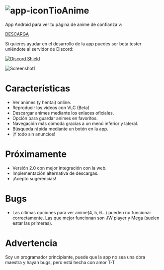 # ![app-icon](https://github.com/axiel7/TioAnime/blob/master/app/src/main/res/mipmap-mdpi/ic_launcher.png)TioAnime
App Android para ver tu página de anime de confianza v:

[DESCARGA](https://github.com/axiel7/TioAnime/releases/latest)

Si quieres ayudar en el desarrollo de la app puedes ser beta tester uniéndote al servidor de Discord:

[![Discord Shield](https://discordapp.com/api/guilds/698320144530931813/embed.png?style=banner3)](https://discord.gg/QhAMKuV)

![Screenshot1](https://github.com/axiel7/TioAnime/blob/master/tiomockup-web.png)
# Características
* Ver animes (y hentai) online.
* Reproducir los vídeos con VLC (Beta)
* Descargar animes mediante los enlaces oficiales.
* Opción para guardar animes en favoritos.
* Navegación más cómoda gracias a un menú inferior y lateral.
* Búsqueda rápida mediante un botón en la app.
* ¡Y todo sin anuncios!
# Próximamente
* Versión 2.0 con mejor integración con la web.
* Implementación alternativa de descargas. 
* ¡Acepto sugerencias!
# Bugs
* Las últimas opciones para ver anime(4, 5, 6...) pueden no funcionar correctamente.
Las que mejor funcionan son JW player y Mega (suelen estar las primeras).
# Advertencia
Soy un programador principiante, puede que la app no sea una obra maestra y hayan bugs, pero está hecha con amor T-T
